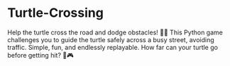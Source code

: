 # Turtle-Crossing
Help the turtle cross the road and dodge obstacles! 🐢🚗 This Python game challenges you to guide the turtle safely across a busy street, avoiding traffic. Simple, fun, and endlessly replayable. How far can your turtle go before getting hit? 🌟🎮
